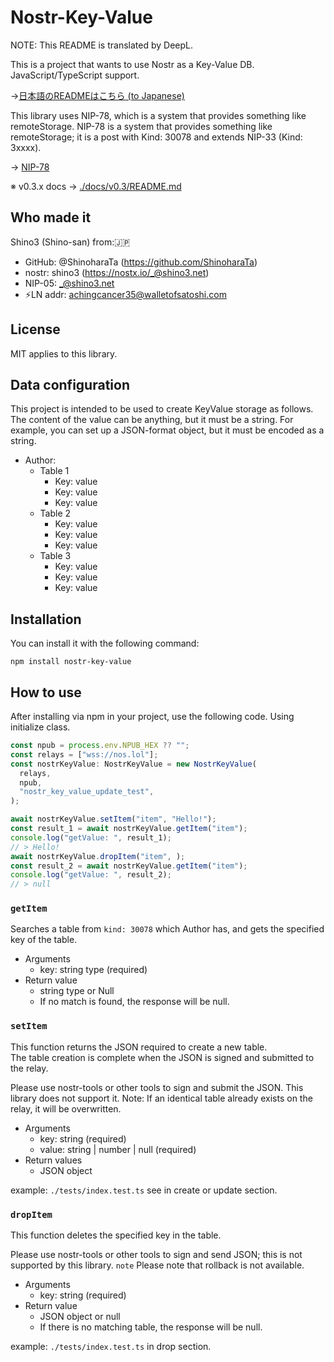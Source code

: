 # Nostr-Key-Value

NOTE: This README is translated by DeepL.

This is a project that wants to use Nostr as a Key-Value DB.
JavaScript/TypeScript support.

->[日本語のREADMEはこちら (to Japanese)](./README_jp.md)

This library uses NIP-78, which is a system that provides something like remoteStorage. NIP-78 is a system that provides something like remoteStorage; it is a post with Kind: 30078 and extends NIP-33 (Kind: 3xxxx).

-> [NIP-78](https://github.com/nostr-protocol/nips/blob/master/78.md)

※ v0.3.x docs -> [./docs/v0.3/README.md](./docs/v0.3/README.md)

## Who made it

Shino3 (Shino-san) from:🇯🇵

- GitHub: @ShinoharaTa (https://github.com/ShinoharaTa)
- nostr: shino3 (https://nostx.io/_@shino3.net)
- NIP-05: _@shino3.net
- ⚡LN addr: achingcancer35@walletofsatoshi.com

## License

MIT applies to this library.

## Data configuration

This project is intended to be used to create KeyValue storage as follows.  
The content of the value can be anything, but it must be a string. For example, you can set up a JSON-format object, but it must be encoded as a string.

- Author:
  - Table 1
    - Key: value
    - Key: value
    - Key: value
  - Table 2
    - Key: value
    - Key: value
    - Key: value
  - Table 3
    - Key: value
    - Key: value
    - Key: value

## Installation

You can install it with the following command:

```shell
npm install nostr-key-value
```

## How to use

After installing via npm in your project, use the following code. Using initialize class.

```typescript
const npub = process.env.NPUB_HEX ?? "";
const relays = ["wss://nos.lol"];
const nostrKeyValue: NostrKeyValue = new NostrKeyValue(
  relays,
  npub,
  "nostr_key_value_update_test",
);

await nostrKeyValue.setItem("item", "Hello!");
const result_1 = await nostrKeyValue.getItem("item");
console.log("getValue: ", result_1);
// > Hello!
await nostrKeyValue.dropItem("item", );
const result_2 = await nostrKeyValue.getItem("item");
console.log("getValue: ", result_2);
// > null
```

### `getItem`

Searches a table from `kind: 30078` which Author has, and gets the specified key of the table.

- Arguments
  - key: string type (required)
- Return value
  - string type or Null
  - If no match is found, the response will be null.

### `setItem`

This function returns the JSON required to create a new table.  
The table creation is complete when the JSON is signed and submitted to the relay.

Please use nostr-tools or other tools to sign and submit the JSON. This library does not support it.
Note: If an identical table already exists on the relay, it will be overwritten.

- Arguments
  - key: string (required)
  - value: string | number | null (required)
- Return values
  - JSON object

example: `./tests/index.test.ts` see in create or update section.

### `dropItem`

This function deletes the specified key in the table.

Please use nostr-tools or other tools to sign and send JSON; this is not supported by this library.
`note` Please note that rollback is not available.

- Arguments
  - key: string (required)
- Return value
  - JSON object or null
  - If there is no matching table, the response will be null.

example: `./tests/index.test.ts` in drop section.
